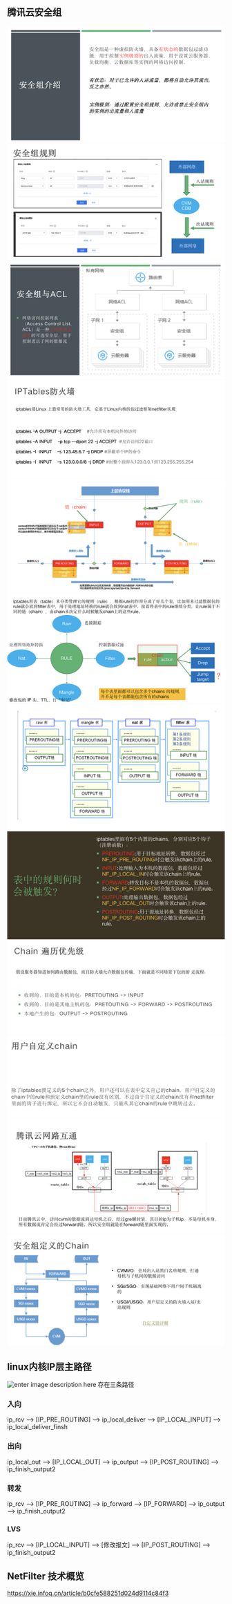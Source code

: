 ## 腾讯云安全组
![alt text](image-7.png)
![alt text](image-8.png)
![alt text](image-9.png)
![alt text](image-10.png)
![alt text](image-11.png)
![alt text](image-12.png)
![alt text](image-13.png)
![alt text](image-14.png)
![alt text](image-15.png)
![alt text](image-16.png)
![alt text](image-17.png)
![alt text](image-18.png)


## linux内核IP层主路径
![enter image description here](/tencent/api/attachments/s3/url?attachmentid=1748693)
存在三条路径
### 入向
ip_rcv --> [IP_PRE_ROUTING] -->  ip_local_deliver  --> [IP_LOCAL_INPUT] --> ip_local_deliver_finsh
### 出向
ip_local_out --> [IP_LOCAL_OUT] -->  ip_output --> [IP_POST_ROUTING] --> ip_finish_output2
### 转发
ip_rcv --> [IP_PRE_ROUTING]  --> ip_forward --> [IP_FORWARD] --> ip_output --> ip_finish_output2
### LVS
ip_rcv --> [IP_LOCAL_INPUT] --> [修改报文] --> [IP_POST_ROUTING] --> ip_finish_output2


## NetFilter 技术概览
https://xie.infoq.cn/article/b0cfe588251d024d9114c84f3